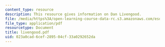 ```yaml
---
content_type: resource
description: This resource gives information on Dan Livengood.
file: /media/https%3A/open-learning-course-data-rc.s3.amazonaws.com/esd-342-advanced-system-architecture-spring-2006/023a0cad6cef289504cf33a0292652da_livengood.pdf
file_type: application/pdf
resourcetype: Document
title: livengood.pdf
uid: 023a0cad-6cef-2895-04cf-33a0292652da
---
```

